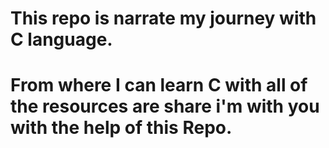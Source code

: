 # This repo is narrate my journey with C language.
# From where I can learn C with all of the resources  are share i'm with you with the help of this Repo.
